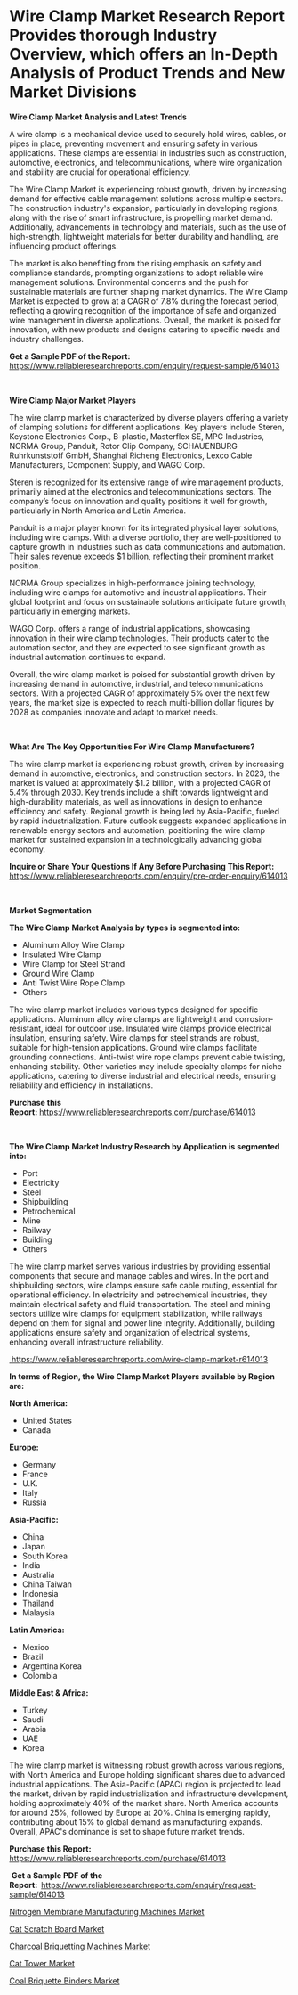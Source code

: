 <p><h1>Wire Clamp Market Research Report Provides thorough Industry Overview, which offers an In-Depth Analysis of Product Trends and New Market Divisions</h1></p><p><strong>Wire Clamp Market Analysis and Latest Trends</strong></p>
<p><p>A wire clamp is a mechanical device used to securely hold wires, cables, or pipes in place, preventing movement and ensuring safety in various applications. These clamps are essential in industries such as construction, automotive, electronics, and telecommunications, where wire organization and stability are crucial for operational efficiency. </p><p>The Wire Clamp Market is experiencing robust growth, driven by increasing demand for effective cable management solutions across multiple sectors. The construction industry's expansion, particularly in developing regions, along with the rise of smart infrastructure, is propelling market demand. Additionally, advancements in technology and materials, such as the use of high-strength, lightweight materials for better durability and handling, are influencing product offerings.</p><p>The market is also benefiting from the rising emphasis on safety and compliance standards, prompting organizations to adopt reliable wire management solutions. Environmental concerns and the push for sustainable materials are further shaping market dynamics. The Wire Clamp Market is expected to grow at a CAGR of 7.8% during the forecast period, reflecting a growing recognition of the importance of safe and organized wire management in diverse applications. Overall, the market is poised for innovation, with new products and designs catering to specific needs and industry challenges.</p></p>
<p><strong>Get a Sample PDF of the Report:&nbsp;</strong> <a href="https://www.reliableresearchreports.com/enquiry/request-sample/614013?utm_campaign=102&utm_medium=2&utm_source=Github&utm_content=ia&utm_term=24032025&utm_id=wire-clamp">https://www.reliableresearchreports.com/enquiry/request-sample/614013</a></p>
<p>&nbsp;</p>
<p><strong>Wire Clamp Major Market Players</strong></p>
<p><p>The wire clamp market is characterized by diverse players offering a variety of clamping solutions for different applications. Key players include Steren, Keystone Electronics Corp., B-plastic, Masterflex SE, MPC Industries, NORMA Group, Panduit, Rotor Clip Company, SCHAUENBURG Ruhrkunststoff GmbH, Shanghai Richeng Electronics, Lexco Cable Manufacturers, Component Supply, and WAGO Corp. </p><p>Steren is recognized for its extensive range of wire management products, primarily aimed at the electronics and telecommunications sectors. The company’s focus on innovation and quality positions it well for growth, particularly in North America and Latin America. </p><p>Panduit is a major player known for its integrated physical layer solutions, including wire clamps. With a diverse portfolio, they are well-positioned to capture growth in industries such as data communications and automation. Their sales revenue exceeds $1 billion, reflecting their prominent market position.</p><p>NORMA Group specializes in high-performance joining technology, including wire clamps for automotive and industrial applications. Their global footprint and focus on sustainable solutions anticipate future growth, particularly in emerging markets.</p><p>WAGO Corp. offers a range of industrial applications, showcasing innovation in their wire clamp technologies. Their products cater to the automation sector, and they are expected to see significant growth as industrial automation continues to expand.</p><p>Overall, the wire clamp market is poised for substantial growth driven by increasing demand in automotive, industrial, and telecommunications sectors. With a projected CAGR of approximately 5% over the next few years, the market size is expected to reach multi-billion dollar figures by 2028 as companies innovate and adapt to market needs.</p></p>
<p>&nbsp;</p>
<p><strong>What Are The Key Opportunities For Wire Clamp Manufacturers?</strong></p>
<p><p>The wire clamp market is experiencing robust growth, driven by increasing demand in automotive, electronics, and construction sectors. In 2023, the market is valued at approximately $1.2 billion, with a projected CAGR of 5.4% through 2030. Key trends include a shift towards lightweight and high-durability materials, as well as innovations in design to enhance efficiency and safety. Regional growth is being led by Asia-Pacific, fueled by rapid industrialization. Future outlook suggests expanded applications in renewable energy sectors and automation, positioning the wire clamp market for sustained expansion in a technologically advancing global economy.</p></p>
<p><strong>Inquire or Share Your Questions If Any Before Purchasing This Report:</strong> <a href="https://www.reliableresearchreports.com/enquiry/pre-order-enquiry/614013?utm_campaign=102&utm_medium=2&utm_source=Github&utm_content=ia&utm_term=24032025&utm_id=wire-clamp">https://www.reliableresearchreports.com/enquiry/pre-order-enquiry/614013</a></p>
<p>&nbsp;</p>
<p><strong>Market Segmentation</strong></p>
<p><strong>The Wire Clamp Market Analysis by types is segmented into:</strong></p>
<p><ul><li>Aluminum Alloy Wire Clamp</li><li>Insulated Wire Clamp</li><li>Wire Clamp for Steel Strand</li><li>Ground Wire Clamp</li><li>Anti Twist Wire Rope Clamp</li><li>Others</li></ul></p>
<p><p>The wire clamp market includes various types designed for specific applications. Aluminum alloy wire clamps are lightweight and corrosion-resistant, ideal for outdoor use. Insulated wire clamps provide electrical insulation, ensuring safety. Wire clamps for steel strands are robust, suitable for high-tension applications. Ground wire clamps facilitate grounding connections. Anti-twist wire rope clamps prevent cable twisting, enhancing stability. Other varieties may include specialty clamps for niche applications, catering to diverse industrial and electrical needs, ensuring reliability and efficiency in installations.</p></p>
<p><strong>Purchase this Report:&nbsp;</strong><a href="https://www.reliableresearchreports.com/purchase/614013?utm_campaign=102&utm_medium=2&utm_source=Github&utm_content=ia&utm_term=24032025&utm_id=wire-clamp">https://www.reliableresearchreports.com/purchase/614013</a></p>
<p>&nbsp;</p>
<p><strong>The Wire Clamp Market Industry Research by Application is segmented into:</strong></p>
<p><ul><li>Port</li><li>Electricity</li><li>Steel</li><li>Shipbuilding</li><li>Petrochemical</li><li>Mine</li><li>Railway</li><li>Building</li><li>Others</li></ul></p>
<p><p>The wire clamp market serves various industries by providing essential components that secure and manage cables and wires. In the port and shipbuilding sectors, wire clamps ensure safe cable routing, essential for operational efficiency. In electricity and petrochemical industries, they maintain electrical safety and fluid transportation. The steel and mining sectors utilize wire clamps for equipment stabilization, while railways depend on them for signal and power line integrity. Additionally, building applications ensure safety and organization of electrical systems, enhancing overall infrastructure reliability.</p></p>
<p><a href="https://www.reliableresearchreports.com/wire-clamp-market-r614013?utm_campaign=102&utm_medium=2&utm_source=Github&utm_content=ia&utm_term=24032025&utm_id=wire-clamp">&nbsp;https://www.reliableresearchreports.com/wire-clamp-market-r614013</a></p>
<p><strong>In terms of Region, the Wire Clamp Market Players available by Region are:</strong></p>
<p>
    <p> <strong> North America: </strong>
        <ul>
            <li>United States</li>
            <li>Canada</li>
        </ul>
        </p> 
    <p> <strong> Europe: </strong>
        <ul>
            <li>Germany</li>
            <li>France</li>
            <li>U.K.</li>
            <li>Italy</li>
            <li>Russia</li>
        </ul>
        </p> 
    <p> <strong> Asia-Pacific: </strong>
        <ul>
            <li>China</li>
            <li>Japan</li>
            <li>South Korea</li>
            <li>India</li>
            <li>Australia</li>
            <li>China Taiwan</li>
            <li>Indonesia</li>
            <li>Thailand</li>
            <li>Malaysia</li>
        </ul>
        </p> 
    <p> <strong> Latin America: </strong>
        <ul>
            <li>Mexico</li>
            <li>Brazil</li>
            <li>Argentina Korea</li>
            <li>Colombia</li>
        </ul>
        </p> 
    <p> <strong> Middle East & Africa: </strong>
        <ul>
            <li>Turkey</li>
            <li>Saudi</li>
            <li>Arabia</li>
            <li>UAE</li>
            <li>Korea</li>
        </ul>
    </p>
    </p>
<p><p>The wire clamp market is witnessing robust growth across various regions, with North America and Europe holding significant shares due to advanced industrial applications. The Asia-Pacific (APAC) region is projected to lead the market, driven by rapid industrialization and infrastructure development, holding approximately 40% of the market share. North America accounts for around 25%, followed by Europe at 20%. China is emerging rapidly, contributing about 15% to global demand as manufacturing expands. Overall, APAC's dominance is set to shape future market trends.</p></p>
<p><strong>Purchase this Report: </strong><a href="https://www.reliableresearchreports.com/purchase/614013?utm_campaign=102&utm_medium=2&utm_source=Github&utm_content=ia&utm_term=24032025&utm_id=wire-clamp">https://www.reliableresearchreports.com/purchase/614013</a></p>
<p>&nbsp;<strong>Get a Sample PDF of the Report:&nbsp;&nbsp;</strong><a href="https://www.reliableresearchreports.com/enquiry/request-sample/614013?utm_campaign=102&utm_medium=2&utm_source=Github&utm_content=ia&utm_term=24032025&utm_id=wire-clamp">https://www.reliableresearchreports.com/enquiry/request-sample/614013</a></p>
<p><strong></strong></p>
<p><p><a href="https://github.com/ubavicachida/Market-Research-Report-List-1/blob/main/nitrogen-membrane-manufacturing-machines-market.md?utm_campaign=102&utm_medium=2&utm_source=Github&utm_content=ia&utm_term=24032025&utm_id=wire-clamp">Nitrogen Membrane Manufacturing Machines Market</a></p><p><a href="https://github.com/gasikcalbos8/Market-Research-Report-List-1/blob/main/cat-scratch-board-market.md?utm_campaign=102&utm_medium=2&utm_source=Github&utm_content=ia&utm_term=24032025&utm_id=wire-clamp">Cat Scratch Board Market</a></p><p><a href="https://github.com/dayaanapis5/Market-Research-Report-List-1/blob/main/charcoal-briquetting-machines-market.md?utm_campaign=102&utm_medium=2&utm_source=Github&utm_content=ia&utm_term=24032025&utm_id=wire-clamp">Charcoal Briquetting Machines Market</a></p><p><a href="https://github.com/vaduzunny/Market-Research-Report-List-1/blob/main/cat-tower-market.md?utm_campaign=102&utm_medium=2&utm_source=Github&utm_content=ia&utm_term=24032025&utm_id=wire-clamp">Cat Tower Market</a></p><p><a href="https://github.com/daleogrando/Market-Research-Report-List-1/blob/main/coal-briquette-binders-market.md?utm_campaign=102&utm_medium=2&utm_source=Github&utm_content=ia&utm_term=24032025&utm_id=wire-clamp">Coal Briquette Binders Market</a></p></p>